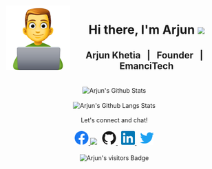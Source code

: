 <img src="https://github.com/arjunkhetia/arjunkhetia/blob/master/images/developer.png" align="left" width="150" height="150">
<div align="center">
   <h1>Hi there, I'm Arjun  <img src="https://media.giphy.com/media/hvRJCLFzcasrR4ia7z/giphy.gif" width="25px"> </h1>
</div>
<div align="center">
   <h2> Arjun Khetia &nbsp; | &nbsp; Founder &nbsp; | &nbsp; EmanciTech </h2>
</div>
<br />
<div align="center">
   <img src="https://github-readme-stats.vercel.app/api?username=arjunkhetia&show_icons=true" align="center" alt="Arjun's Github Stats" />
</div>
<br />
<div align="center">
   <img src="https://github-readme-stats.vercel.app/api/top-langs/?username=arjunkhetia&langs_count=10&layout=compact" align="center" alt="Arjun's Github Langs Stats" />
</div>
<br />
<div align="center">
   Let's connect and chat!
</div>
<br />
<div align="center">
   <a href="https://www.facebook.com/arjunkhetia" alt="Facebook">
      <img height="32" width="32" src="https://github.com/arjunkhetia/arjunkhetia/blob/master/images/facebook.svg">
   </a>
   <a href="https://twitter.com/jayehernandez_" alt="Twitter"><img src="https://raw.githubusercontent.com/jayehernandez/jayehernandez/3f5402efef9a0ae89211a6e04609558e862ca616/readme/twitter-fill.svg"></a>
   &nbsp;
   <a href="https://github.com/arjunkhetia">
      <img height="32" width="32" src="https://github.com/arjunkhetia/arjunkhetia/blob/master/images/github.svg" />
   </a>
   &nbsp;
   <a href="https://www.linkedin.com/in/arjun-khetia-32527a54/">
      <img height="32" width="32" src="https://github.com/arjunkhetia/arjunkhetia/blob/master/images/linkedin.svg" />
   </a>
   &nbsp;
   <a href="https://twitter.com/arjunkhetia">
      <img height="32" width="32" src="https://github.com/arjunkhetia/arjunkhetia/blob/master/images/twitter.svg" />
   </a>
</div>
<br />
<div align="center">
   <img src="https://visitor-badge.glitch.me/badge?page_id=arjunkhetia" align="center" alt="Arjun's visitors Badge" />
</div>
